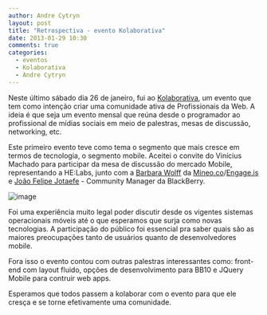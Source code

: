 ```yaml
---
author: Andre Cytryn
layout: post
title: "Retrospectiva - evento Kolaborativa"
date: 2013-01-29 10:30
comments: true
categories:
  - eventos
  - Kolaborativa
  - Andre Cytryn
---
```


Neste último sábado dia 26 de janeiro, fui ao [Kolaborativa][ko], um evento que tem como intenção criar uma comunidade ativa de Profissionais da Web. A ideia é que seja um evento mensal que reúna desde o programador ao profissional de mídias sociais em meio de palestras, mesas de discussão, networking, etc.
<!--more-->

Este primeiro evento teve como tema o segmento que mais cresce em termos de tecnologia, o segmento mobile. Aceitei o convite do Vinícius Machado para participar da mesa de discussão do mercado Mobile, representando a HE:Labs, junto com a [Barbara Wolff][bw] da [Mineo.co](https://mineo.co)/[Engage.is](http://engage.is) e [João Felipe Jotaefe][jf] - Community Manager da BlackBerry.

![image](/images/posts/kolaborativa.jpg)

Foi uma experiência muito legal poder discutir desde os vigentes sistemas operacionais móveis até o que esperamos que surja como novas tecnologias. A participação do público foi essencial pra saber quais são as maiores preocupações tanto de usuários quanto de desenvolvedores mobile.

Fora isso o evento contou com outras palestras interessantes como: front-end com layout fluido, opções de desenvolvimento para BB10 e JQuery Mobile para contruir web apps.

Esperamos que todos passem a kolaborar com o evento para que ele cresça e se torne efetivamente uma comunidade.

[ko]: http://kolaborativa.com.br
[jf]: https://twitter.com/jotaefe
[bw]: https://twitter.com/barbaracones